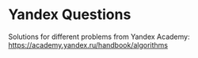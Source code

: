 # Yandex Questions

Solutions for different problems from Yandex Academy:
https://academy.yandex.ru/handbook/algorithms
